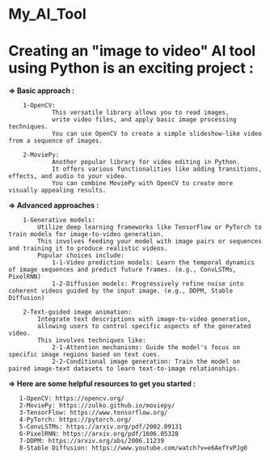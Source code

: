 # My_AI_Tool

# Creating an "image to video" AI tool using Python is an exciting project : 


**=> Basic approach :**

        1-OpenCV:
                This versatile library allows you to read images,
                write video files, and apply basic image processing techniques.
                You can use OpenCV to create a simple slideshow-like video from a sequence of images.
        
        2-MoviePy:
                Another popular library for video editing in Python.
                It offers various functionalities like adding transitions, effects, and audio to your video.
                You can combine MoviePy with OpenCV to create more visually appealing results.
            
**=> Advanced approaches :**

        1-Generative models: 
            Utilize deep learning frameworks like TensorFlow or PyTorch to train models for image-to-video generation.
            This involves feeding your model with image pairs or sequences and training it to produce realistic videos.
            Popular choices include:
                1-1-Video prediction models: Learn the temporal dynamics of image sequences and predict future frames. (e.g., ConvLSTMs, PixelRNN)
                1-2-Diffusion models: Progressively refine noise into coherent videos guided by the input image. (e.g., DDPM, Stable Diffusion)
        
        2-Text-guided image animation: 
            Integrate text descriptions with image-to-video generation,
            allowing users to control specific aspects of the generated video. 
            This involves techniques like:
                2-1-Attention mechanisms: Guide the model's focus on specific image regions based on text cues.
                2-2-Conditional image generation: Train the model on paired image-text datasets to learn text-to-image relationships.

**=> Here are some helpful resources to get you started :**

       1-OpenCV: https://opencv.org/
       2-MoviePy: https://zulko.github.io/moviepy/
       3-TensorFlow: https://www.tensorflow.org/
       4-PyTorch: https://pytorch.org/
       5-ConvLSTMs: https://arxiv.org/pdf/2002.09131
       6-PixelRNN: https://arxiv.org/pdf/1606.05328
       7-DDPM: https://arxiv.org/abs/2006.11239
       8-Stable Diffusion: https://www.youtube.com/watch?v=e6AefYvPJg0
